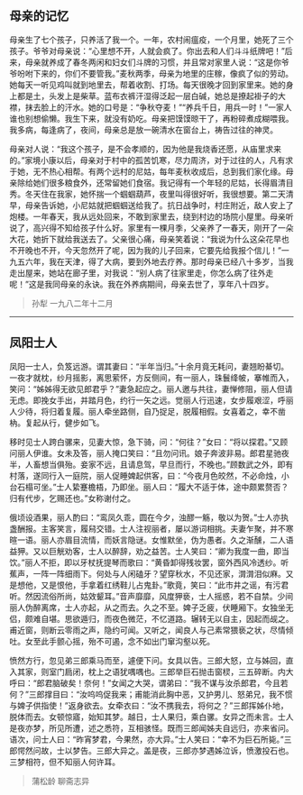 ## 母亲的记忆

母亲生了七个孩子，只养活了我一个。一年，农村闹瘟疫，一个月里，她死了三个孩子。爷爷对母亲说：“心里想不开，人就会疯了。你出去和人们斗斗纸牌吧！”后来，母亲就养成了春冬两闲和妇女们斗牌的习惯，并且常对家里人说：“这是你爷爷吩咐下来的，你们不要管我。”麦秋两季，母亲为地里的庄稼，像疯了似的劳动。她每天一听见鸡叫就到地里去，帮着收割、打场。每天很晚才回到家里来。她的身上都是土，头发上是柴草。蓝布衣裤汗湿得泛起一层白碱，她总是撩起褂子的大襟，抹去脸上的汗水。她的口号是：“争秋夺麦！”“养兵千日，用兵一时！”一家人谁也别想偷懒。我生下来，就没有奶吃。母亲把馍馍晾干了，再粉碎煮成糊喂我。我多病，每逢病了，夜间，母亲总是放一碗清水在窗台上，祷告过往的神灵。
 
母亲对人说：“我这个孩子，是不会孝顺的，因为他是我烧香还愿，从庙里求来的。”家境小康以后，母亲对于村中的孤苦饥寒，尽力周济，对于过往的人，凡有求于她，无不热心相帮。有两个远村的尼姑，每年麦秋收成后，总到我们家化缘。母亲除给她们很多粮食外，还常留她们食宿。我记得有一个年轻的尼姑，长得眉清目秀。冬天住在我家，她怀揣一个蝈蝈葫芦，夜里叫得很好听，我很想要。第二天清早，母亲告诉她，小尼姑就把蝈蝈送给我了。抗日战争时，村庄附近，敌人安上了炮楼。一年春天，我从远处回来，不敢到家里去，绕到村边的场院小屋里。母亲听说了，高兴得不知给孩子什么好。家里有一棵月季，父亲养了一春天，刚开了一朵大花，她折下就给我送去了。父亲很心痛，母亲笑着说：“我说为什么这朵花早也不开晚也不开，今天忽然开了呢，因为我的儿子回来，它要先给我报个信儿！”一九五六年，我在天津，得了大病，要到外地去疗养。那时母亲已经八十多岁，当我走出屋来，她站在廊子里，对我说：“别人病了往家里走，你怎么病了往外走呢！”这是我同母亲的永诀。我在外养病期间，母亲去世了，享年八十四岁。

> 孙犁 一九八二年十二月



***


## 凤阳士人 

凤阳一士人，负笈远游。谓其妻曰：“半年当归。”十余月竟无耗问，妻翘盼綦切。一夜才就枕，纱月摇影，离思萦怀，方反侧间，有一丽人，珠鬟绛帔，搴帷而入，笑问：“姊姊得无欲见郎君乎？”妻急起应之。丽人邀与共往，妻惮修阻，丽人但请无虑。即挽女手出，并踏月色，约行一矢之远。觉丽人行迅速，女步履艰涩，呼丽人少待，将归着复履。丽人牵坐路侧，自乃捉足，脱履相假。女喜着之，幸不凿枘。复起从行，健步如飞。 


移时见士人跨白骡来，见妻大惊，急下骑，问：“何往？”女曰：“将以探君。”又顾问丽人伊谁。女未及答，丽人掩口笑曰：“且勿问讯。娘子奔波非易。郎君星驰夜半，人畜想当俱殆。妾家不远，且请息驾，早旦而行，不晚也。”顾数武之外，即有村落，遂同行入一庭院，丽人促睡婢起供客，曰：“今夜月色皎然，不必命烛，小台石榻可坐。”士人絷蹇檐梧，乃即坐。丽人曰：“履大不适于体，途中颇累赘否？归有代步，乞赐还也。”女称谢付之。


俄顷设酒果，丽人酌曰：“鸾凤久乖，圆在今夕，浊醪一觞，敬以为贺。”士人亦执盏酬报。主客笑言，履舄交错。士人注视丽者，屡以游词相挑。夫妻乍聚，并不寒暄一语。丽人亦眉目流情，而妖言隐谜。女惟默坐，伪为愚者。久之渐醺，二人语益狎。又以巨觥劝客，士人以醉辞，劝之益苦。士人笑曰：“卿为我度一曲，即当饮。”丽人不拒，即以牙杖抚提琴而歌曰：“黄昏卸得残妆罢，窗外西风冷透纱。听蕉声，一阵一阵细雨下。何处与人闲磕牙？望穿秋水，不见还家，潸潸泪似麻。又是想他，又是恨他，手拿着红绣鞋儿占鬼卦。”歌竟，笑曰：“此市井之谣，有污君听。然因流俗所尚，姑效颦耳。”音声靡靡，风度狎亵，士人摇惑，若不自禁。少间丽人伪醉离席，士人亦起，从之而去。久之不至。婢子乏疲，伏睡厢下。女独坐无侣，颇难自堪。思欲遁归，而夜色微茫，不忆道路。辗转无以自主，因起而觇之。甫近窗，则断云零雨之声，隐约可闻。又听之，闻良人与己素常猥亵之状，尽情倾吐。女至此手颤心摇，殆不可遏，念不如出门窜沟壑以死。 


愤然方行，忽见弟三郎乘马而至，遽便下问。女具以告。三郎大怒，立与姊回，直入其家，则室门扃闭，枕上之语犹喁喁也。三郎举巨石抛击窗棂，三五碎断。内大呼曰：“郎君脑破矣！奈何！”女闻之大哭，谓弟曰：“我不谋与汝杀郎君，今且若何？”三郎撑目曰：“汝呜呜促我来；甫能消此胸中恶，又护男儿、怒弟兄，我不惯与婢子供指使！”返身欲去。女牵衣曰：“汝不携我去，将何之？”三郎挥姊仆地，脱体而去。女顿惊寤，始知其梦。越日，士人果归，乘白骡。女异之而未言。士人是夜亦梦，所见所遭，述之悉符，互相骇怪。既而三郎闻姊夫自远归，亦来省问。语次，问士人曰：“昨宵梦君，今果然，亦大异。”士人笑曰：“幸不为巨石所毙。”三郎愕然问故，士以梦告。三郎大异之。盖是夜，三郎亦梦遇姊泣诉，愤激投石也。三梦相符，但不知丽人何许耳。

> 蒲松龄 聊斋志异
